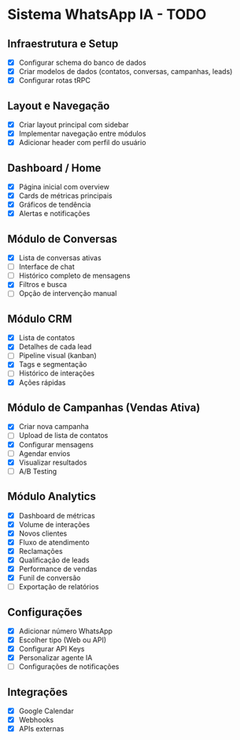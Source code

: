# Sistema WhatsApp IA - TODO

## Infraestrutura e Setup
- [x] Configurar schema do banco de dados
- [x] Criar modelos de dados (contatos, conversas, campanhas, leads)
- [x] Configurar rotas tRPC

## Layout e Navegação
- [x] Criar layout principal com sidebar
- [x] Implementar navegação entre módulos
- [x] Adicionar header com perfil do usuário

## Dashboard / Home
- [x] Página inicial com overview
- [x] Cards de métricas principais
- [x] Gráficos de tendência
- [x] Alertas e notificações

## Módulo de Conversas
- [x] Lista de conversas ativas
- [ ] Interface de chat
- [ ] Histórico completo de mensagens
- [x] Filtros e busca
- [ ] Opção de intervenção manual

## Módulo CRM
- [x] Lista de contatos
- [x] Detalhes de cada lead
- [ ] Pipeline visual (kanban)
- [x] Tags e segmentação
- [ ] Histórico de interações
- [x] Ações rápidas

## Módulo de Campanhas (Vendas Ativa)
- [x] Criar nova campanha
- [ ] Upload de lista de contatos
- [x] Configurar mensagens
- [ ] Agendar envios
- [x] Visualizar resultados
- [ ] A/B Testing

## Módulo Analytics
- [x] Dashboard de métricas
- [x] Volume de interações
- [x] Novos clientes
- [x] Fluxo de atendimento
- [x] Reclamações
- [x] Qualificação de leads
- [x] Performance de vendas
- [x] Funil de conversão
- [ ] Exportação de relatórios

## Configurações
- [x] Adicionar número WhatsApp
- [x] Escolher tipo (Web ou API)
- [x] Configurar API Keys
- [x] Personalizar agente IA
- [ ] Configurações de notificações

## Integrações
- [x] Google Calendar
- [x] Webhooks
- [x] APIs externas
